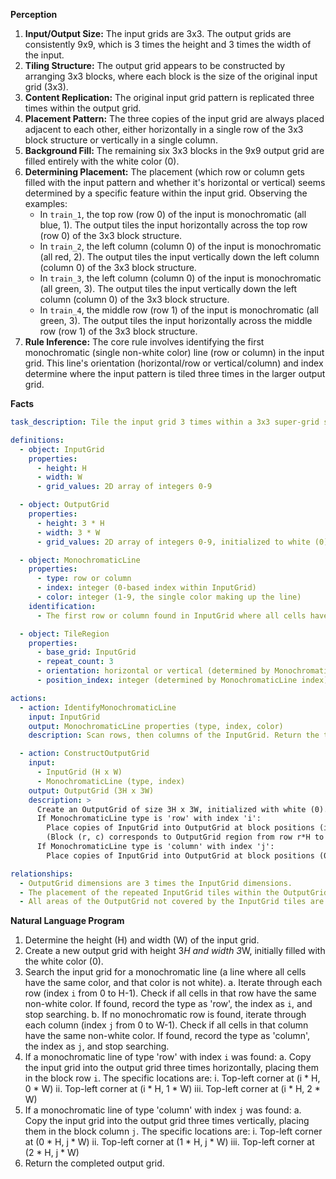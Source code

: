 **Perception**

1.  **Input/Output Size:** The input grids are 3x3. The output grids are consistently 9x9, which is 3 times the height and 3 times the width of the input.
2.  **Tiling Structure:** The output grid appears to be constructed by arranging 3x3 blocks, where each block is the size of the original input grid (3x3).
3.  **Content Replication:** The original input grid pattern is replicated three times within the output grid.
4.  **Placement Pattern:** The three copies of the input grid are always placed adjacent to each other, either horizontally in a single row of the 3x3 block structure or vertically in a single column.
5.  **Background Fill:** The remaining six 3x3 blocks in the 9x9 output grid are filled entirely with the white color (0).
6.  **Determining Placement:** The placement (which row or column gets filled with the input pattern and whether it's horizontal or vertical) seems determined by a specific feature within the input grid. Observing the examples:
    *   In `train_1`, the top row (row 0) of the input is monochromatic (all blue, 1). The output tiles the input horizontally across the top row (row 0) of the 3x3 block structure.
    *   In `train_2`, the left column (column 0) of the input is monochromatic (all red, 2). The output tiles the input vertically down the left column (column 0) of the 3x3 block structure.
    *   In `train_3`, the left column (column 0) of the input is monochromatic (all green, 3). The output tiles the input vertically down the left column (column 0) of the 3x3 block structure.
    *   In `train_4`, the middle row (row 1) of the input is monochromatic (all green, 3). The output tiles the input horizontally across the middle row (row 1) of the 3x3 block structure.
7.  **Rule Inference:** The core rule involves identifying the first monochromatic (single non-white color) line (row or column) in the input grid. This line's orientation (horizontal/row or vertical/column) and index determine where the input pattern is tiled three times in the larger output grid.

**Facts**


```yaml
task_description: Tile the input grid 3 times within a 3x3 super-grid structure based on the location and orientation of a monochromatic line in the input.

definitions:
  - object: InputGrid
    properties:
      - height: H
      - width: W
      - grid_values: 2D array of integers 0-9

  - object: OutputGrid
    properties:
      - height: 3 * H
      - width: 3 * W
      - grid_values: 2D array of integers 0-9, initialized to white (0)

  - object: MonochromaticLine
    properties:
      - type: row or column
      - index: integer (0-based index within InputGrid)
      - color: integer (1-9, the single color making up the line)
    identification:
      - The first row or column found in InputGrid where all cells have the same non-white color.

  - object: TileRegion
    properties:
      - base_grid: InputGrid
      - repeat_count: 3
      - orientation: horizontal or vertical (determined by MonochromaticLine type)
      - position_index: integer (determined by MonochromaticLine index)

actions:
  - action: IdentifyMonochromaticLine
    input: InputGrid
    output: MonochromaticLine properties (type, index, color)
    description: Scan rows, then columns of the InputGrid. Return the type (row/column) and index of the first line found where all cells contain the same color, and that color is not white (0).

  - action: ConstructOutputGrid
    input:
      - InputGrid (H x W)
      - MonochromaticLine (type, index)
    output: OutputGrid (3H x 3W)
    description: >
      Create an OutputGrid of size 3H x 3W, initialized with white (0).
      If MonochromaticLine type is 'row' with index 'i':
        Place copies of InputGrid into OutputGrid at block positions (i, 0), (i, 1), and (i, 2).
        (Block (r, c) corresponds to OutputGrid region from row r*H to (r+1)*H-1 and column c*W to (c+1)*W-1).
      If MonochromaticLine type is 'column' with index 'j':
        Place copies of InputGrid into OutputGrid at block positions (0, j), (1, j), and (2, j).

relationships:
  - OutputGrid dimensions are 3 times the InputGrid dimensions.
  - The placement of the repeated InputGrid tiles within the OutputGrid is determined solely by the identified MonochromaticLine from the InputGrid.
  - All areas of the OutputGrid not covered by the InputGrid tiles are filled with white (0).
```


**Natural Language Program**

1.  Determine the height (H) and width (W) of the input grid.
2.  Create a new output grid with height 3*H and width 3*W, initially filled with the white color (0).
3.  Search the input grid for a monochromatic line (a line where all cells have the same color, and that color is not white).
    a.  Iterate through each row (index `i` from 0 to H-1). Check if all cells in that row have the same non-white color. If found, record the type as 'row', the index as `i`, and stop searching.
    b.  If no monochromatic row is found, iterate through each column (index `j` from 0 to W-1). Check if all cells in that column have the same non-white color. If found, record the type as 'column', the index as `j`, and stop searching.
4.  If a monochromatic line of type 'row' with index `i` was found:
    a.  Copy the input grid into the output grid three times horizontally, placing them in the block row `i`. The specific locations are:
        i.   Top-left corner at (i * H, 0 * W)
        ii.  Top-left corner at (i * H, 1 * W)
        iii. Top-left corner at (i * H, 2 * W)
5.  If a monochromatic line of type 'column' with index `j` was found:
    a.  Copy the input grid into the output grid three times vertically, placing them in the block column `j`. The specific locations are:
        i.   Top-left corner at (0 * H, j * W)
        ii.  Top-left corner at (1 * H, j * W)
        iii. Top-left corner at (2 * H, j * W)
6.  Return the completed output grid.